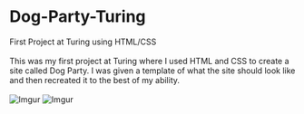 # Dog-Party-Turing
First Project at Turing using HTML/CSS<br/>
<br/>
This was my first project at Turing where I used HTML and CSS to create a site called Dog Party.  I was given a template of what the site should look like and then recreated it to the best of my ability. <br/>
<br/>
![Imgur](https://i.imgur.com/IBosk2j.png)
![Imgur](https://i.imgur.com/wHUztFg.png)

